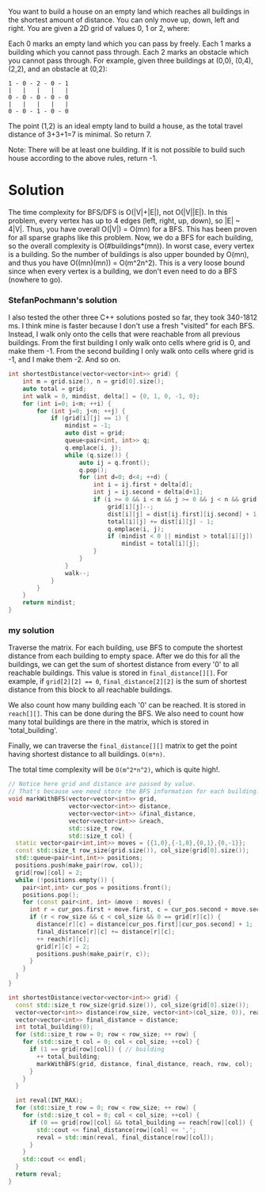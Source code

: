 You want to build a house on an empty land which reaches all buildings in the shortest amount of distance. You can only move up, down, left and right. You are given a 2D grid of values 0, 1 or 2, where:

Each 0 marks an empty land which you can pass by freely.
Each 1 marks a building which you cannot pass through.
Each 2 marks an obstacle which you cannot pass through.
For example, given three buildings at (0,0), (0,4), (2,2), and an obstacle at (0,2):

```
1 - 0 - 2 - 0 - 1
|   |   |   |   |
0 - 0 - 0 - 0 - 0
|   |   |   |   |
0 - 0 - 1 - 0 - 0
```

The point (1,2) is an ideal empty land to build a house, as the total travel distance of 3+3+1=7 is minimal. So return 7.

Note:
There will be at least one building. If it is not possible to build such house according to the above rules, return -1.

# Solution

 The time complexity for BFS/DFS is O(|V|+|E|), not O(|V||E|). In this problem, every vertex has up to 4 edges (left, right, up, down), so |E| ~ 4|V|. Thus, you have overall O(|V|) = O(mn) for a BFS. This has been proven for all sparse graphs like this problem. Now, we do a BFS for each building, so the overall complexity is O(#buildings*(mn)). In worst case, every vertex is a building. So the number of buildings is also upper bounded by O(mn), and thus you have O((mn)(mn)) = O(m^2n^2). This is a very loose bound since when every vertex is a building, we don't even need to do a BFS (nowhere to go).


###  StefanPochmann's solution

I also tested the other three C++ solutions posted so far, they took 340-1812 ms. I think mine is faster because I don't use a fresh "visited" for each BFS. Instead, I walk only onto the cells that were reachable from all previous buildings. From the first building I only walk onto cells where grid is 0, and make them -1. From the second building I only walk onto cells where grid is -1, and I make them -2. And so on.

```cpp
int shortestDistance(vector<vector<int>> grid) {
    int m = grid.size(), n = grid[0].size();
    auto total = grid;
    int walk = 0, mindist, delta[] = {0, 1, 0, -1, 0};
    for (int i=0; i<m; ++i) {
        for (int j=0; j<n; ++j) {
            if (grid[i][j] == 1) {
                mindist = -1;
                auto dist = grid;
                queue<pair<int, int>> q;
                q.emplace(i, j);
                while (q.size()) {
                    auto ij = q.front();
                    q.pop();
                    for (int d=0; d<4; ++d) {
                        int i = ij.first + delta[d];
                        int j = ij.second + delta[d+1];
                        if (i >= 0 && i < m && j >= 0 && j < n && grid[i][j] == walk) {
                            grid[i][j]--;
                            dist[i][j] = dist[ij.first][ij.second] + 1;
                            total[i][j] += dist[i][j] - 1;
                            q.emplace(i, j);
                            if (mindist < 0 || mindist > total[i][j])
                                mindist = total[i][j];
                        }
                    }
                }
                walk--;
            }
        }
    }
    return mindist;
}
```


### my solution

Traverse the matrix. For each building, use BFS to compute the shortest distance from each building to
empty space. After we do this for all the buildings, we can get the sum of shortest distance
from every '0' to all reachable buildings. This value is stored
in ```final_distance[][]```. For example, if ```grid[2][2] == 0```, ```final_distance[2][2]``` is the sum of shortest distance from this block to all reachable buildings.

We also count how many building each '0' can be reached. It is stored in ```reach[][]```. This can be done during the BFS. We also need to count how many total buildings are there in the matrix, which is stored in 'total_building'.

Finally, we can traverse the ```final_distance[][]``` matrix to get the point having shortest distance to all buildings. ```O(m*n)```.

The total time complexity will be ```O(m^2*n^2)```, which is quite high!. 

```cpp
// Notice here grid and distance are passed by value.
// That's because wee need store the BFS information for each building.
void markWithBFS(vector<vector<int>> grid,
                 vector<vector<int>> distance,
                 vector<vector<int>> &final_distance,
                 vector<vector<int>> &reach,
                 std::size_t row,
                 std::size_t col) {
  static vector<pair<int,int>> moves = {{1,0},{-1,0},{0,1},{0,-1}};
  const std::size_t row_size(grid.size()), col_size(grid[0].size());
  std::queue<pair<int,int>> positions;
  positions.push(make_pair(row, col));
  grid[row][col] = 2;
  while (!positions.empty()) {
    pair<int,int> cur_pos = positions.front();
    positions.pop();
    for (const pair<int, int> &move : moves) {
      int r = cur_pos.first + move.first, c = cur_pos.second + move.second;
      if (r < row_size && c < col_size && 0 == grid[r][c]) {
        distance[r][c] = distance[cur_pos.first][cur_pos.second] + 1;
        final_distance[r][c] += distance[r][c];
        ++ reach[r][c];
        grid[r][c] = 2;
        positions.push(make_pair(r, c));
      }
    }
  }
}

int shortestDistance(vector<vector<int>> grid) {
  const std::size_t row_size(grid.size()), col_size(grid[0].size());
  vector<vector<int>> distance(row_size, vector<int>(col_size, 0)), reach(row_size, vector<int>(col_size, 0));
  vector<vector<int>> final_distance = distance;
  int total_building(0);
  for (std::size_t row = 0; row < row_size; ++ row) {
    for (std::size_t col = 0; col < col_size; ++col) {
      if (1 == grid[row][col]) { // building
        ++ total_building;
        markWithBFS(grid, distance, final_distance, reach, row, col);
      }
    }
  }

  int reval(INT_MAX);
  for (std::size_t row = 0; row < row_size; ++ row) {
    for (std::size_t col = 0; col < col_size; ++col) {
      if (0 == grid[row][col] && total_building == reach[row][col]) {
        std::cout << final_distance[row][col] << ',';
        reval = std::min(reval, final_distance[row][col]);
      }
    }
    std::cout << endl;
  }
  return reval;
}
```
